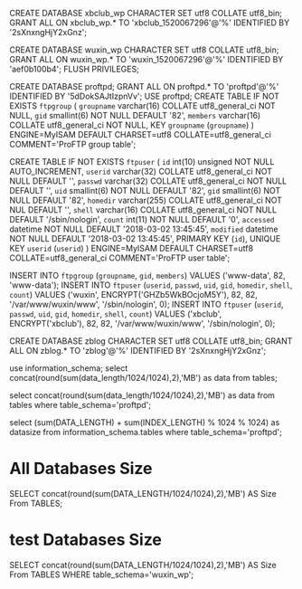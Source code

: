 CREATE DATABASE xbclub_wp CHARACTER SET utf8 COLLATE utf8_bin;
GRANT ALL ON xbclub_wp.* TO 'xbclub_1520067296'@'%' IDENTIFIED BY '2sXnxngHjY2xGnz';

CREATE DATABASE wuxin_wp CHARACTER SET utf8 COLLATE utf8_bin;
GRANT ALL ON wuxin_wp.* TO 'wuxin_1520067296'@'%' IDENTIFIED BY 'aef0b100b4';
FLUSH PRIVILEGES;

CREATE DATABASE proftpd;
GRANT ALL ON proftpd.* TO 'proftpd'@'%' IDENTIFIED BY '5dDokSAJtIzpnVv';
USE proftpd;
CREATE TABLE IF NOT EXISTS `ftpgroup` (
  `groupname` varchar(16) COLLATE utf8_general_ci NOT NULL,
  `gid` smallint(6) NOT NULL DEFAULT '82',
  `members` varchar(16) COLLATE utf8_general_ci NOT NULL,
  KEY `groupname` (`groupname`)
) ENGINE=MyISAM DEFAULT CHARSET=utf8 COLLATE=utf8_general_ci COMMENT='ProFTP group table';

CREATE TABLE IF NOT EXISTS `ftpuser` (
  `id` int(10) unsigned NOT NULL AUTO_INCREMENT,
  `userid` varchar(32) COLLATE utf8_general_ci NOT NULL DEFAULT '',
  `passwd` varchar(32) COLLATE utf8_general_ci NOT NULL DEFAULT '',
  `uid` smallint(6) NOT NULL DEFAULT '82',
  `gid` smallint(6) NOT NULL DEFAULT '82',
  `homedir` varchar(255) COLLATE utf8_general_ci NOT NUL DEFAULT '',
  `shell` varchar(16) COLLATE utf8_general_ci NOT NULL DEFAULT '/sbin/nologin',
  `count` int(11) NOT NULL DEFAULT '0',
  `accessed` datetime NOT NULL DEFAULT '2018-03-02 13:45:45',
  `modified` datetime NOT NULL DEFAULT '2018-03-02 13:45:45',
  PRIMARY KEY (`id`),
  UNIQUE KEY `userid` (`userid`)
) ENGINE=MyISAM  DEFAULT CHARSET=utf8 COLLATE=utf8_general_ci COMMENT='ProFTP user table';

INSERT INTO `ftpgroup` (`groupname`, `gid`, `members`) VALUES ('www-data', 82, 'www-data');
INSERT INTO `ftpuser` (`userid`, `passwd`, `uid`, `gid`, `homedir`, `shell`, `count`) VALUES ('wuxin', ENCRYPT('GHZb5WkBOcjoM5Y'), 82, 82, '/var/www/wuxin/www', '/sbin/nologin', 0);
INSERT INTO `ftpuser` (`userid`, `passwd`, `uid`, `gid`, `homedir`, `shell`, `count`) VALUES ('xbclub', ENCRYPT('xbclub'), 82, 82, '/var/www/wuxin/www', '/sbin/nologin', 0);


CREATE DATABASE zblog CHARACTER SET utf8 COLLATE utf8_bin;
GRANT ALL ON zblog.* TO 'zblog'@'%' IDENTIFIED BY '2sXnxngHjY2xGnz';

use information_schema;
select concat(round(sum(data_length/1024/1024),2),'MB') as data from tables;

select concat(round(sum(data_length/1024/1024),2),'MB') as data from tables where table_schema='proftpd';

select (sum(DATA_LENGTH) + sum(INDEX_LENGTH) % 1024 % 1024) as datasize from information_schema.tables
where table_schema='proftpd';


# All Databases Size
SELECT concat(round(sum(DATA_LENGTH/1024/1024),2),'MB') AS Size From TABLES;
# test Databases Size
SELECT concat(round(sum(DATA_LENGTH/1024/1024),2),'MB') AS Size From TABLES WHERE table_schema='wuxin_wp';
